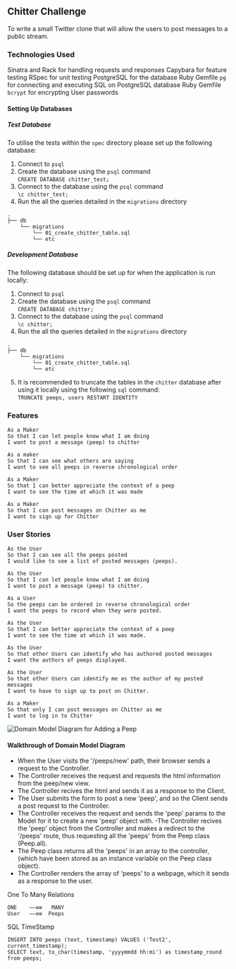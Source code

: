 ## Chitter Challenge

To write a small Twitter clone that will allow the users to post messages to a public stream.

### Technologies Used

Sinatra and Rack for handling requests and responses
Capybara for feature testing
RSpec for unit testing
PostgreSQL for the database
Ruby Gemfile ```pg``` for connecting and executing SQL on PostgreSQL database
Ruby Gemfile ```bcrypt``` for encrypting User passwords

#### Setting Up Databases

##### Test Database
To utilise the tests within the ```spec``` directory please set up the following database:
1. Connect to ```psql```
2. Create the database using the ```psql``` command <br>
```CREATE DATABASE chitter_test;```
3. Connect to the database using the ```psql``` command <br>
```\c chitter_test;```
4. Run the all the queries detailed in the ```migrations``` directory <br>
```
.
├── db
    └── migrations
        └── 01_create_chitter_table.sql
        └── etc
``` 

##### Development Database
The following database should be set up for when the application is run locally:
1. Connect to ```psql```
2. Create the database using the ```psql``` command <br>
```CREATE DATABASE chitter;```
3. Connect to the database using the ```psql``` command <br>
```\c chitter;```
4. Run the all the queries detailed in the ```migrations``` directory <br>
```
.
├── db
    └── migrations
        └── 01_create_chitter_table.sql
        └── etc
``` 
5. It is recommended to truncate the tables in the ```chitter``` database after using it locally using the following ```sql``` command: <br>
```TRUNCATE peeps, users RESTART IDENTITY```

### Features

```
As a Maker
So that I can let people know what I am doing  
I want to post a message (peep) to chitter

As a maker
So that I can see what others are saying  
I want to see all peeps in reverse chronological order

As a Maker
So that I can better appreciate the context of a peep
I want to see the time at which it was made

As a Maker
So that I can post messages on Chitter as me
I want to sign up for Chitter
```

### User Stories
```
As the User
So that I can see all the peeps posted
I would like to see a list of posted messages (peeps).

As the User
So that I can let people know what I am doing  
I want to post a message (peep) to chitter.

As a User
So the peeps can be ordered in reverse chronological order
I want the peeps to record when they were posted.

As the User
So that I can better appreciate the context of a peep
I want to see the time at which it was made.

As the User
So that other Users can identify who has authored posted messages
I want the authors of peeps displayed. 

As the User
So that other Users can identify me as the author of my posted messages
I want to have to sign up to post on Chitter. 

As a Maker
So that only I can post messages on Chitter as me
I want to log in to Chitter
```

<img src="./domain-model-diagrams/chitter-challenge-add-peep.png" alt="Domain Model Diagram for Adding a Peep">

#### Walkthrough of Domain Model Diagram

- When the User visits the '/peeps/new' path, their browser sends a request to the Controller.
- The Controller receives the request and requests the html information from the peep/new view.
- The Controller recives the html and sends it as a response to the Client.
- The User submits the form to post a new 'peep', and so the Client sends a post request to the Controller.
- The Controller receives the request and sends the 'peep' params to the Model for it to create a new 'peep' object with.
-The Controller recives the 'peep' object from the Controller and makes a redirect to the '/peeps' route, thus requesting all the 'peeps' from the Peep class (Peep.all).
- The Peep class returns all the 'peeps' in an array to the controller, (which have been stored as an instance variable on the Peep class object).
- The Controller renders the array of 'peeps' to a webpage, which it sends as a response to the user.


One To Many Relations

```
ONE    ––≡≡   MANY
User   ––≡≡  Peeps
```

SQL TimeStamp
```
INSERT INTO peeps (text, timestamp) VALUES ('Test2', current_timestamp);
SELECT text, to_char(timestamp, 'yyyymmdd hh:mi') as timestamp_round from peeps;
```
